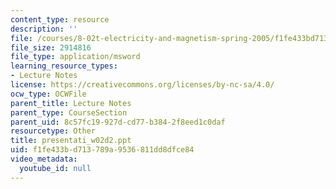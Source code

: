 ```yaml
---
content_type: resource
description: ''
file: /courses/8-02t-electricity-and-magnetism-spring-2005/f1fe433bd713789a9536811dd8dfce84_presentati_w02d2.ppt
file_size: 2914816
file_type: application/msword
learning_resource_types:
- Lecture Notes
license: https://creativecommons.org/licenses/by-nc-sa/4.0/
ocw_type: OCWFile
parent_title: Lecture Notes
parent_type: CourseSection
parent_uid: 8c57fc19-927d-cd77-b384-2f8eed1c0daf
resourcetype: Other
title: presentati_w02d2.ppt
uid: f1fe433b-d713-789a-9536-811dd8dfce84
video_metadata:
  youtube_id: null
---
```

